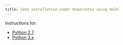 ```yaml
---
title: Zato installation under Kubernetes using Helm
---
```


Instructions for:

-   [Python 2.7 ](./py27/helm)
-   [Python 3.x ](./py3/helm)
